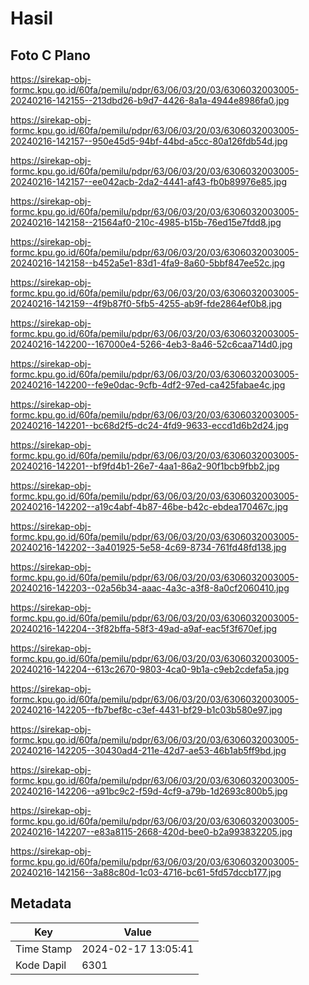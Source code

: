 # Hasil

## Foto C Plano

https://sirekap-obj-formc.kpu.go.id/60fa/pemilu/pdpr/63/06/03/20/03/6306032003005-20240216-142155--213dbd26-b9d7-4426-8a1a-4944e8986fa0.jpg

https://sirekap-obj-formc.kpu.go.id/60fa/pemilu/pdpr/63/06/03/20/03/6306032003005-20240216-142157--950e45d5-94bf-44bd-a5cc-80a126fdb54d.jpg

https://sirekap-obj-formc.kpu.go.id/60fa/pemilu/pdpr/63/06/03/20/03/6306032003005-20240216-142157--ee042acb-2da2-4441-af43-fb0b89976e85.jpg

https://sirekap-obj-formc.kpu.go.id/60fa/pemilu/pdpr/63/06/03/20/03/6306032003005-20240216-142158--21564af0-210c-4985-b15b-76ed15e7fdd8.jpg

https://sirekap-obj-formc.kpu.go.id/60fa/pemilu/pdpr/63/06/03/20/03/6306032003005-20240216-142158--b452a5e1-83d1-4fa9-8a60-5bbf847ee52c.jpg

https://sirekap-obj-formc.kpu.go.id/60fa/pemilu/pdpr/63/06/03/20/03/6306032003005-20240216-142159--4f9b87f0-5fb5-4255-ab9f-fde2864ef0b8.jpg

https://sirekap-obj-formc.kpu.go.id/60fa/pemilu/pdpr/63/06/03/20/03/6306032003005-20240216-142200--167000e4-5266-4eb3-8a46-52c6caa714d0.jpg

https://sirekap-obj-formc.kpu.go.id/60fa/pemilu/pdpr/63/06/03/20/03/6306032003005-20240216-142200--fe9e0dac-9cfb-4df2-97ed-ca425fabae4c.jpg

https://sirekap-obj-formc.kpu.go.id/60fa/pemilu/pdpr/63/06/03/20/03/6306032003005-20240216-142201--bc68d2f5-dc24-4fd9-9633-eccd1d6b2d24.jpg

https://sirekap-obj-formc.kpu.go.id/60fa/pemilu/pdpr/63/06/03/20/03/6306032003005-20240216-142201--bf9fd4b1-26e7-4aa1-86a2-90f1bcb9fbb2.jpg

https://sirekap-obj-formc.kpu.go.id/60fa/pemilu/pdpr/63/06/03/20/03/6306032003005-20240216-142202--a19c4abf-4b87-46be-b42c-ebdea170467c.jpg

https://sirekap-obj-formc.kpu.go.id/60fa/pemilu/pdpr/63/06/03/20/03/6306032003005-20240216-142202--3a401925-5e58-4c69-8734-761fd48fd138.jpg

https://sirekap-obj-formc.kpu.go.id/60fa/pemilu/pdpr/63/06/03/20/03/6306032003005-20240216-142203--02a56b34-aaac-4a3c-a3f8-8a0cf2060410.jpg

https://sirekap-obj-formc.kpu.go.id/60fa/pemilu/pdpr/63/06/03/20/03/6306032003005-20240216-142204--3f82bffa-58f3-49ad-a9af-eac5f3f670ef.jpg

https://sirekap-obj-formc.kpu.go.id/60fa/pemilu/pdpr/63/06/03/20/03/6306032003005-20240216-142204--613c2670-9803-4ca0-9b1a-c9eb2cdefa5a.jpg

https://sirekap-obj-formc.kpu.go.id/60fa/pemilu/pdpr/63/06/03/20/03/6306032003005-20240216-142205--fb7bef8c-c3ef-4431-bf29-b1c03b580e97.jpg

https://sirekap-obj-formc.kpu.go.id/60fa/pemilu/pdpr/63/06/03/20/03/6306032003005-20240216-142205--30430ad4-211e-42d7-ae53-46b1ab5ff9bd.jpg

https://sirekap-obj-formc.kpu.go.id/60fa/pemilu/pdpr/63/06/03/20/03/6306032003005-20240216-142206--a91bc9c2-f59d-4cf9-a79b-1d2693c800b5.jpg

https://sirekap-obj-formc.kpu.go.id/60fa/pemilu/pdpr/63/06/03/20/03/6306032003005-20240216-142207--e83a8115-2668-420d-bee0-b2a993832205.jpg

https://sirekap-obj-formc.kpu.go.id/60fa/pemilu/pdpr/63/06/03/20/03/6306032003005-20240216-142156--3a88c80d-1c03-4716-bc61-5fd57dccb177.jpg


## Metadata

| Key        | Value               |
| ---------- | ------------------- |
| Time Stamp | 2024-02-17 13:05:41 |
| Kode Dapil | 6301                |



